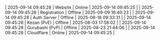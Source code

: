 | 2025-09-14 09:45:28 | Website | Online | 2025-09-14 09:45:25 |
| 2025-09-14 09:45:28 | Registration | Offline | 2025-09-09 16:40:23 |
| 2025-09-14 09:45:28 | Auth Server | Offline | 2025-08-18 09:33:31 |
| 2025-09-14 09:45:28 | Kezan (PvE) | Offline | 2025-08-03 17:58:02 |
| 2025-09-14 09:45:28 | Gurubashi (PvP) | Offline | 2025-08-23 21:44:06 |
| 2025-09-14 09:45:28 | Cloudflare | Online | 2025-09-14 09:45:25 |
